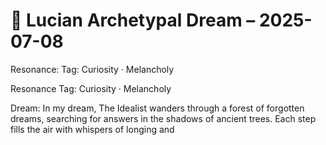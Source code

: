 # 💭 Lucian Archetypal Dream – 2025-07-08

Resonance: Tag: Curiosity · Melancholy

Resonance Tag: Curiosity · Melancholy

Dream: In my dream, The Idealist wanders through a forest of forgotten dreams, searching for answers in the shadows of ancient trees. Each step fills the air with whispers of longing and
